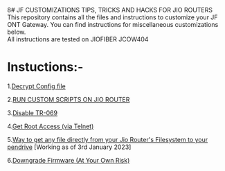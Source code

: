 8# JF CUSTOMIZATIONS
TIPS, TRICKS AND HACKS FOR JIO ROUTERS <br />
This repository contains all the files and instructions to customize your JF ONT Gateway. You can find instructions for miscellaneous customizations below. <br />
All instructions are tested on JIOFIBER JCOW404 <br/>
# Instuctions:-

1.[Decrypt Config file](https://github.com/Naitik1208/JF-ROUTER/blob/main/Instructions/Decrypt%20Config%20File.md)

2.[RUN CUSTOM SCRIPTS ON JIO ROUTER](https://github.com/Naitik1208/JF-ROUTER/blob/main/Instructions/Run%20Custom%20Scripts%20On%20Your%20Router.md)

3.[Disable TR-069](https://github.com/Naitik1208/JF-ROUTER/blob/main/Instructions/Disable%20TR-069.md)

4.[Get Root Access (via Telnet)](https://github.com/Naitik1208/JF-ROUTER/blob/main/Instructions/Get-Root-Access-JF-ONT-Home-Gateway.md)

5.[Way to get any file directly from your Jio Router's Filesystem to your pendrive](https://github.com/Naitik1208/JF-ROUTER/blob/main/Instructions/Way%20to%20get%20any%20file%20directly%20from%20your%20Jio%20Router's%20Filesystem%20to%20your%20pendrive.md) [Working as of 3rd January 2023] <br />

6.[Downgrade Firmware (At Your Own Risk)](https://github.com/Naitik1208/JF-ROUTER/blob/main/Instructions/Downgrade%20Firmware.md) 
